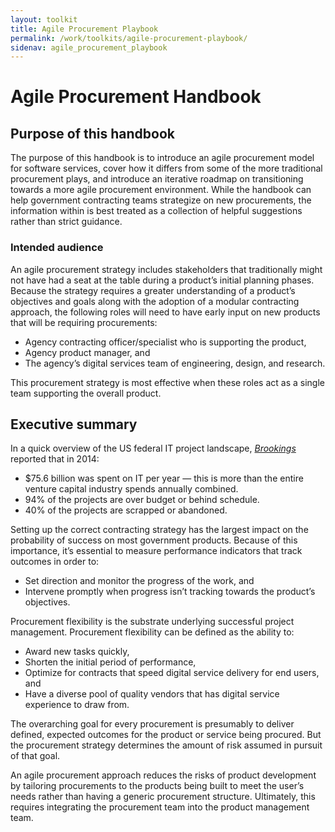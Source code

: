 ```yaml
---
layout: toolkit
title: Agile Procurement Playbook
permalink: /work/toolkits/agile-procurement-playbook/
sidenav: agile_procurement_playbook
---
```


**Agile Procurement Handbook**
==============================

Purpose of this handbook
------------------------

The purpose of this handbook is to introduce an agile procurement model
for software services, cover how it differs from some of the more
traditional procurement plays, and introduce an iterative roadmap on
transitioning towards a more agile procurement environment. While the
handbook can help government contracting teams strategize on new
procurements, the information within is best treated as a collection of
helpful suggestions rather than strict guidance.

### Intended audience

An agile procurement strategy includes stakeholders that traditionally
might not have had a seat at the table during a product’s initial
planning phases. Because the strategy requires a greater understanding
of a product’s objectives and goals along with the adoption of a modular
contracting approach, the following roles will need to have early input
on new products that will be requiring procurements:

-   Agency contracting officer/specialist who is supporting the product,
-   Agency product manager, and
-   The agency’s digital services team of engineering, design, and
    research.

This procurement strategy is most effective when these roles act as a
single team supporting the overall product.

Executive summary
-----------------

In a quick overview of the US federal IT project landscape,
[*Brookings*](https://www.brookings.edu/blog/techtank/2015/08/25/doomed-challenges-and-solutions-to-government-it-projects/)
reported that in 2014:

-   \$75.6 billion was spent on IT per year — this is more than the
    entire venture capital industry spends annually combined.
-   94% of the projects are over budget or behind schedule.
-   40% of the projects are scrapped or abandoned.

Setting up the correct contracting strategy has the largest impact on
the probability of success on most government products. Because of this
importance, it’s essential to measure performance indicators that track
outcomes in order to:

-   Set direction and monitor the progress of the work, and
-   Intervene promptly when progress isn’t tracking towards the
    product’s objectives.

Procurement flexibility is the substrate underlying successful project
management. Procurement flexibility can be defined as the ability to:

-   Award new tasks quickly,
-   Shorten the initial period of performance,
-   Optimize for contracts that speed digital service delivery for end
    users, and
-   Have a diverse pool of quality vendors that has digital service
    experience to draw from.

The overarching goal for every procurement is presumably to deliver
defined, expected outcomes for the product or service being procured.
But the procurement strategy determines the amount of risk assumed in
pursuit of that goal.

An agile procurement approach reduces the risks of product development
by tailoring procurements to the products being built to meet the user’s
needs rather than having a generic procurement structure. Ultimately,
this requires integrating the procurement team into the product
management team.
